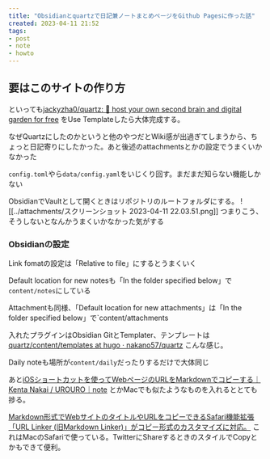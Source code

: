 ```yaml
---
title: "Obsidianとquartzで日記兼ノートまとめページをGithub Pagesに作った話"
created: 2023-04-11 21:52
tags:
- post
- note
- howto
---
```


## 要はこのサイトの作り方

といっても[jackyzha0/quartz: 🌱 host your own second brain and digital garden for free](https://github.com/jackyzha0/quartz) をUse Templateしたら大体完成する。

なぜQuartzにしたのかというと他のやつだとWiki感が出過ぎてしまうから、ちょっと日記寄りにしたかった。あと後述のattachmentsとかの設定でうまくいかなかった

`config.toml`やら`data/config.yaml`をいじくり回す。まだまだ知らない機能しかない

ObsidianでVaultとして開くときはリポジトリのルートフォルダにする。
![[../attachments/スクリーンショット 2023-04-11 22.03.51.png]]
つまりこう、そうしないとなんかうまくいかなかった気がする

### Obsidianの設定

Link fomatの設定は「Relative to file」にするとうまくいく

Default location for new notesも「In the folder specified below」で`content/notes`にしている

Attachmentも同様、「Default location for new attachments」は「In the folder specified below」で`content/attachments

入れたプラグインはObsidian GitとTemplater、テンプレートは[quartz/content/templates at hugo · nakano57/quartz](https://github.com/nakano57/quartz/tree/hugo/content/templates) こんな感じ。

Daily noteも場所が`content/daily`だったりするだけで大体同じ

あと[iOSショートカットを使ってWebページのURLをMarkdownでコピーする｜Kenta Nakai / UROURO｜note](https://note.com/urouro_net/n/n5ddba05aff45) とかMacでも似たようなものを入れるととても捗る。

[Markdown形式でWebサイトのタイトルやURLをコピーできるSafari機能拡張「URL Linker (旧Markdown Linker)」がコピー形式のカスタマイズに対応。](https://applech2.com/archives/20210907-url-linker-for-safari-now-available.html) これはMacのSafariで使っている。TwitterにShareするときのスタイルでCopyとかもできて便利。

